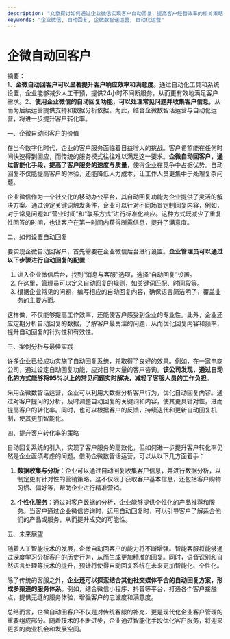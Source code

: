 ```yaml
---
description: "文章探讨如何通过企业微信实现客户自动回复，提高客户经营效率的相关策略与工具，特别是企微数智话运营及自动化运营的应用。"
keywords: "企业微信, 自动回复, 企微数智话运营, 自动化运营"
---
```

# 企微自动回客户

摘要：  
1、**企微自动回客户可以显著提升客户响应效率和满意度**。通过自动化工具和系统设置，企业能够减少人工干预，提供24小时不间断服务，从而更有效地满足客户需求。2、**使用企业微信的自动回复功能，可以处理常见问题并收集客户信息**，从而为后续运营提供支持和数据分析依据。为此，结合企微数智话运营与自动化运营，将进一步提升客户转化率。

一、企微自动回客户的价值  

在当今数字化时代，企业的客户服务面临着日益增大的挑战。客户希望能在任何时间快速得到回应，而传统的服务模式往往难以满足这一要求。**企微自动回客户，通过智能化手段，提高了客户服务的速度与质量**，使得企业在竞争中占据优势。自动回复不仅能提高客户的体验，还能降低人力成本，让工作人员更集中于处理复杂问题。

企业微信作为一个社交化的移动办公平台，其自动回复功能为企业提供了灵活的解决方案。通过设定关键词触发条件，企业可以针对不同场景定制回复内容，例如，对于常见问题如“营业时间”和“联系方式”进行标准化响应。这种方式既减少了重复性回答的时间，也让客户在第一时间内获得所需信息，提升了满意度。

二、如何设置自动回复  

要实现企微自动回客户，首先需要在企业微信后台进行设置。**企业管理员可以通过以下步骤进行自动回复的配置**：

1. 进入企业微信后台，找到“消息与客服”选项，选择“自动回复”设置。
2. 在这里，管理员可以定义自动回复的规则，如关键词匹配、时间段等。
3. 根据企业常见的问题，编写相应的自动回复内容，确保语言简洁明了，覆盖业务的主要方面。

这样做，不仅能够提高工作效率，还能使客户感受到企业的专业性。此外，企业还应定期分析自动回复的数据，了解客户最关注的问题，从而优化回复内容和频率，提升自动回复的针对性和有效性。

三、案例分析与最佳实践  

许多企业已经成功实施了自动回复系统，并取得了良好的效果。例如，在一家电商公司，通过设定自动回复功能，应对日常大量的客户咨询。**该公司发现，通过自动化的方式能够将95%以上的常见问题实时解决，减轻了客服人员的工作负担**。

采用企微数智话运营，企业可以利用大数据分析客户行为，优化自动回复内容。通过对客户提问的分析，及时调整自动回复的关键词和内容，使其更具针对性，进而提高客户的转化率。同时，也可以根据客户的反馈，持续迭代和更新自动回复机制，使其更加智能化。

四、提升客户转化率的策略  

自动回复系统的引入，实现了客户服务的高效化，但如何进一步提升客户转化率仍然是企业亟须考虑的问题。借助企微数智话运营，可以从以下几方面着手：

1. **数据收集与分析**：企业可以通过自动回复收集客户信息，并进行数据分析，以制定更有针对性的营销策略。这不仅限于获取客户基本信息，还包括客户购物习惯、偏好等，帮助企业进行精准营销。

2. **个性化服务**：通过对客户数据的分析，企业能够提供个性化的产品推荐和服务。当客户通过企业微信咨询时，运用自动回复时，可以引导客户了解适合他们的产品或服务，从而提升成交的可能性。

五、未来展望  

随着人工智能技术的发展，企微自动回客户的能力将不断增强。智能客服将能够通过深度学习分析客户的历史行为，从而生成更加精准的回复。同时，语音识别和自然语言处理等技术的提升，预计将使得自动回复系统在未来更加智能化、个性化。

除了传统的客服之外，**企业还可以探索结合其他社交媒体平合的自动回复方案，形成多渠道的服务体系**。例如，结合微信小程序、抖音等平台，打通各个客户接触点，提供无缝的服务体验，增强客户的忠诚度和满意度。

总结而言，企微自动回客户不仅是对传统客服的补充，更是现代化企业客户管理的重要组成部分。随着技术的不断进步，企业通过智能化手段优化客户服务，将迎来更多的商业机会和发展空间。
